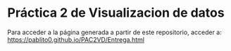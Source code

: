 # Práctica 2 de Visualizacion de datos
Para acceder a la página generada a partir de este repositorio, acceder a: https://pablito0.github.io/PAC2VD/Entrega.html
